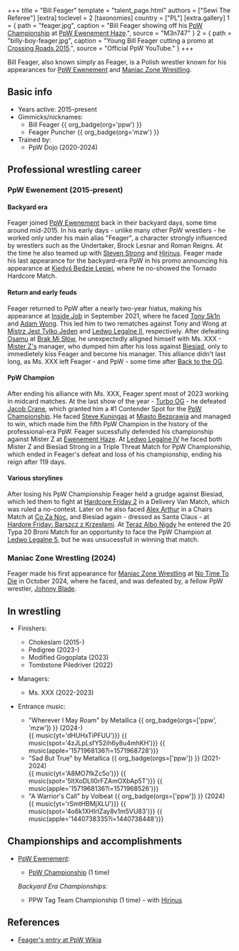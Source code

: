 +++
title = "Bill Feager"
template = "talent_page.html"
authors = ["Sewi The Referee"]
[extra]
toclevel = 2
[taxonomies]
country = ["PL"]
[extra.gallery]
1 = { path = "feager.jpg", caption = "Bill Feager showing off his [PpW Championship](@/c/ppw-championship.md) at [PpW Ewenement Haze](@/e/ppw/2024-04-20-ppw-ewenement-haze.md).", source = "M3n747" }
2 = { path = "billy-boy-feager.jpg", caption = "Young Bill Feager cutting a promo at [Crossing Roads 2015](@/e/ppw/2015-08-31-ppw-crossing-roads-2015.md).", source = "Official PpW YouTube." }
+++

Bill Feager, also known simply as Feager, is a Polish wrestler known for his appearances for [PpW Ewenement](@/o/ppw.md) and [Maniac Zone Wrestling](@/o/mzw.md).

## Basic info

* Years active: 2015-present
* Gimmicks/nicknames:
  - Bill Feager {{ org_badge(org='ppw') }}
  - Feager Puncher {{ org_badge(org='mzw') }}
* Trained by:
  - PpW Dojo (2020-2024)
 
## Professional wrestling career

### PpW Ewenement (2015-present)

#### Backyard era

Feager joined [PpW Ewenement](@/o/ppw.md) back in their backyard days, some time around mid-2015. In his early days - unlike many other PpW wrestlers - he worked only under his main alias "Feager", a character strongly influenced by wrestlers such as the Undertaker, Brock Lesnar and Roman Reigns. At the time he also teamed up with [Steven Strong](@/w/biesiad.md) and [Hirinus](@/w/mister-z.md). Feager made his last appearance for the backyard-era PpW in his promo announcing his appearance at [Kiedyś Będzie Lepiej](@/e/ppw/2019-07-13-ppw-kiedys-bedzie-lepiej.md), where he no-showed the Tornado Hardcore Match. 

#### Return and early feuds

Feager returned to PpW after a nearly two-year hiatus, making his appearance at [Inside Job](@/e/ppw/2021-09-11-ppw-inside-job.md) in September 2021, where he faced [Tony Sk1n](@/w/tony-sk1n.md) and [Adam Wong](@/w/adam-wong.md). This led him to two rematches against Tony and Wong at [Mistrz Jest Tylko Jeden](@/e/ppw/2022-03-12-ppw-mistrz-jest-tylko-jeden.md) and [Ledwo Legalne II](@/e/ppw/2022-05-21-ppw-ledwo-legalne-ii.md), respectively. After defeating [Osamu](@/w/osamu.md) at [Brak Mi Słów](@/e/ppw/2022-09-10-ppw-brak-mi-slow.md), he unexpectedly alligned himself with Ms. XXX - [Mister Z's](@/w/mister-z.md) manager, who dumped him after his loss against [Biesiad](@/w/biesiad.md), only to immedietely kiss Feager and become his manager. This alliance didn't last long, as Ms. XXX left Feager - and PpW - some time after [Back to the OG](@/e/ppw/2023-02-04-ppw-back-to-the-og.md).

#### PpW Champion

After ending his alliance with Ms. XXX, Feager spent most of 2023 working in midcard matches. At the last show of the year - [Turbo OG](@/e/ppw/2023-12-08-ppw-turbo-og.md) - he defeated [Jacob Crane](@/w/jacob-crane.md), which granted him a #1 Contender Spot for the [PpW Championship](@/c/ppw-championship.md). He faced [Steve Kuningas](@/w/steve-kuningas.md) at [Miasto Bezprawia](@/e/ppw/2024-02-10-ppw-miasto-bezprawia.md) and managed to win, which made him the fifth PpW Champion in the history of the professional-era PpW. Feager sucessfully defended his championship against Mister Z at [Ewenement Haze](@/e/ppw/2024-04-20-ppw-ewenement-haze.md). At [Ledwo Legalne IV](@/e/ppw/2024-06-08-ppw-ledwo-legalne-4.md) he faced both Mister Z and Biesiad Strong in a Triple Threat Match for PpW Championship, which ended in Feager's defeat and loss of his championship, ending his reign after 119 days. 

#### Various storylines

After losing his PpW Championship Feager held a grudge against Biesiad, which led them to fight at [Hardcore Friday 2](@/e/ppw/2024-09-20-ppw-hardcore-friday-2.md) in a Delivery Van Match, which was ruled a no-contest. Later on he also faced [Alex Arthur](@/w/alex-arthur.md) in a Chairs Match at [Co Za Noc](@/e/ppw/2024-10-26-ppw-co-za-noc.md), and Biesiad again - dressed as Santa Claus - at [Hardore Friday: Barszcz z Krzesłami](@/e/ppw/2024-12-06-ppw-hardcore-friday-barszcz-z-krzeslami.md). At [Teraz Albo Nigdy](@/e/ppw/2025-03-15-ppw-teraz-albo-nigdy.md) he entered the 20 Typa 20 Broni Match for an opportunity to face the PpW Champion at [Ledwo Legalne 5](@/e/ppw/2025-06-07-ppw-ledwo-legalne-5.md), but he was unsucessfull in winning that match.

### Maniac Zone Wrestling (2024)

Feager made his first appearance for [Maniac Zone Wrestling](@/o/mzw.md) at [No Time To Die](@/e/mzw/2024-10-12-mzw-no-time-to-die.md) in October 2024, where he faced, and was defeated by, a fellow PpW wrestler, [Johnny Blade](@/w/johnny-blade.md). 

## In wrestling

* Finishers:
  - Chokeslam (2015-)
  - Pedigree (2023-)
  - Modified Gogoplata (2023)
  - Tombstone Piledriver (2022)

* Managers:
  - Ms. XXX (2022-2023)

* Entrance music:
  - "Wherever I May Roam" by Metallica
 {{ org_badge(orgs=['ppw', 'mzw']) }} (2024-) <br>
 {{ music(yt='dHUHxTiPFUU')}}
 {{ music(spot='4zJLpLsfY52ih6y8u4mhKH')}}
 {{ music(apple='1571968136?i=1571968728')}}
  - "Sad But True" by Metallica
 {{ org_badge(orgs=['ppw']) }} (2021-2024) <br>
 {{ music(yt='A8MO7fkZc5o')}}
 {{ music(spot='5ltXoDLlI0rFZAmOXbAp5T')}}
 {{ music(apple='1571968136?i=1571968526')}}
  - "A Warrior's Call" by Volbeat
 {{ org_badge(orgs=['ppw']) }} (2024) <br>
 {{ music(yt='rSmtHBMjXLU')}}
 {{ music(spot='4o6k1XHlrIZay8v1m5VU83')}}
 {{ music(apple='1440738335?i=1440738448')}}

## Championships and accomplishments

* [PpW Ewenement](@/o/ppw.md):
  - [PpW Championship](@/c/ppw-championship.md) (1 time)
 
  _Backyard Era Championships_:
  - PPW Tag Team Championship (1 time) - with [Hirinus](@/w/mister-z.md)

## References

* [Feager's entry at PpW Wikia](https://ppw-fandom.tpwres.pl/feager)

